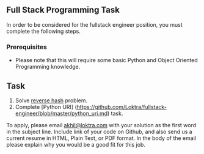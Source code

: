 ## Full Stack Programming Task

In order to be considered for the fullstack engineer position, you must complete the following steps. 


### Prerequisites

- Please note that this will require some basic Python and Object Oriented Programming knowledge.


## Task

1. Solve [reverse hash](https://github.com/Loktra/fullstack-engineer/blob/master/reverse_hash.md) problem.
2. Complete [Python URI] (https://github.com/Loktra/fullstack-engineer/blob/master/python_uri.md) task.

To apply, please email akhil@loktra.com with your solution as the first word in the subject line. Include link of your code on Github, and also send us a current resume in HTML, Plain Text, or PDF format. In the body of the email please explain why you would be a good fit for this job.
